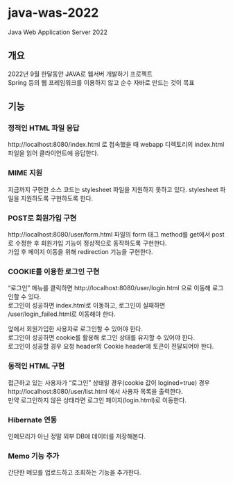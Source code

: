 # java-was-2022
Java Web Application Server 2022

## 개요
2022년 9월 한달동안 JAVA로 웹서버 개발하기 프로젝트<br>
Spring 등의 웹 프레임워크를 이용하지 않고 순수 자바로 만드는 것이 목표

## 기능
### 정적인 HTML 파일 응답
http://localhost:8080/index.html 로 접속했을 때 webapp 디렉토리의 index.html 파일을 읽어 클라이언트에 응답한다.

### MIME 지원
지금까지 구현한 소스 코드는 stylesheet 파일을 지원하지 못하고 있다. stylesheet 파일을 지원하도록 구현하도록 한다.

### POST로 회원가입 구현
http://localhost:8080/user/form.html 파일의 form 태그 method를 get에서 post로 수정한 후 회원가입 기능이 정상적으로 동작하도록 구현한다.<br>
가입 후 페이지 이동을 위해 redirection 기능을 구현한다.

### COOKIE를 이용한 로그인 구현
“로그인” 메뉴를 클릭하면 http://localhost:8080/user/login.html 으로 이동해 로그인할 수 있다.<br>
로그인이 성공하면 index.html로 이동하고, 로그인이 실패하면 /user/login_failed.html로 이동해야 한다.

앞에서 회원가입한 사용자로 로그인할 수 있어야 한다.<br>
로그인이 성공하면 cookie를 활용해 로그인 상태를 유지할 수 있어야 한다.<br>
로그인이 성공할 경우 요청 header의 Cookie header에 토큰이 전달되어야 한다.

### 동적인 HTML 구현
접근하고 있는 사용자가 “로그인” 상태일 경우(cookie 값이 logined=true) 경우 http://localhost:8080/user/list.html 에서 사용자 목록을 출력한다.<br>
만약 로그인하지 않은 상태라면 로그인 페이지(login.html)로 이동한다.

### Hibernate 연동
인메모리가 아닌 정말 외부 DB에 데이터를 저장해본다.

### Memo 기능 추가
간단한 메모를 업로드하고 조회하는 기능을 추가한다.
